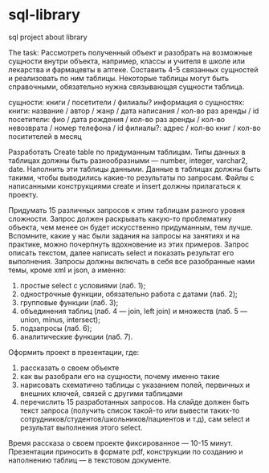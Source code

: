 # sql-library
sql project about library

The task:
Рассмотреть полученный объект и разобрать на возможные сущности внутри объекта, например, классы и учителя в школе или лекарства и фармацевты в аптеке. Составить 4-5 связанных сущностей и реализовать по ним таблицы. Некоторые таблицы могут быть справочными, обязательно нужна связывающая сущности таблица. 

сущности: книги / посетители / филиалы? 
информация о сущностях: 
  книги: название / автор / жанр / дата написания / кол-во раз аренды / id
  посетители: фио / дата рождения / кол-во раз аренды / кол-во невозврата / номер телефона / id
  филиалы?: адрес / кол-во книг / кол-во поситителей в месяц

Разработать Create table по придуманным таблицам. Типы данных в таблицах должны быть разнообразными — number, integer, varchar2, date. Наполнить эти таблицы данными. Данные в таблицах должны быть такими, чтобы выводились какие-то результаты по запросам. Файлы с написанными конструкциями create и insert должны прилагаться к проекту. 

Придумать 15 различных запросов к этим таблицам разного уровня сложности. Запрос должен раскрывать какую-то проблематику объекта, чем менее он будет искусственно придуманным, тем лучше. Вспомните, какие у нас были задания на запросы на занятиях и на практике, можно почерпнуть вдохновение из этих примеров. Запрос описать текстом, далее написать select и показать результат его выполнения. Запросы должны включать в себя все разобранные нами темы, кроме xml и json, а именно:
1) простые select с условиями (лаб. 1);
2) однострочные функции, обязательно работа с датами (лаб. 2);
3) групповые функции (лаб. 3);
4) объединения таблиц (лаб. 4 — join, left join) и множеств (лаб. 5 — union, minus, intersect);
5) подзапросы (лаб. 6);
6) аналитические функции (лаб. 7).

Оформить проект в презентации, где:
1) рассказать о своем объекте
2) как вы разобрали его на сущности, почему именно такие
3) нарисовать схематично таблицы с указанием полей, первичных и внешних ключей, связей с другими таблицами
4) перечислить 15 разработанных запросов. На слайде должен быть текст запроса (получить список такой-то или вывести таких-то сотрудников/студентов/школьников/пациентов и т.д), сам select и результат выполнения этого select.

Время рассказа о своем проекте фиксированное — 10-15 минут. Презентации приносить в формате pdf, конструкции по созданию и наполнению таблиц — в текстовом документе.
